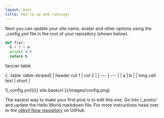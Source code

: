 ```yaml
---
layout: post
title: You're up and running!
---
```


Next you can update your site name, avatar and other options using the _config.yml file in the root of your repository (shown below).

```python
def f(a):
  b = 5 + a
  print('a')
  return b
```

fancier table 

{: .table .table-striped}
| header col 1 | col 2 |
| --- | --- |
| a | b |
| long cell text | short |

![_config.yml]({{ site.baseurl }}/images/config.png)

The easiest way to make your first post is to edit this one. Go into /_posts/ and update the Hello World markdown file. For more instructions head over to the [Jekyll Now repository](https://github.com/barryclark/jekyll-now) on GitHub.
